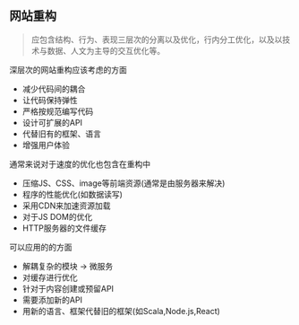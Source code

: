 
网站重构
----

> 应包含结构、行为、表现三层次的分离以及优化，行内分工优化，以及以技术与数据、人文为主导的交互优化等。

深层次的网站重构应该考虑的方面

 - 减少代码间的耦合
 - 让代码保持弹性
 - 严格按规范编写代码
 - 设计可扩展的API
 - 代替旧有的框架、语言
 - 增强用户体验

通常来说对于速度的优化也包含在重构中

 - 压缩JS、CSS、image等前端资源(通常是由服务器来解决)
 - 程序的性能优化(如数据读写)
 - 采用CDN来加速资源加载
 - 对于JS DOM的优化
 - HTTP服务器的文件缓存

可以应用的的方面
 
 - 解耦复杂的模块 -> 微服务
 - 对缓存进行优化
 - 针对于内容创建或预留API
 - 需要添加新的API
 - 用新的语言、框架代替旧的框架(如Scala,Node.js,React)

